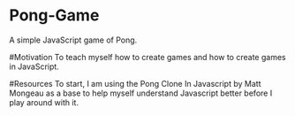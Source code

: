 # Pong-Game
A simple JavaScript game of Pong.

#Motivation
To teach myself how to create games and how to create games in JavaScript.

#Resources
To start, I am using the Pong Clone In Javascript by Matt Mongeau as a base to help myself understand Javascript better before I play around with it.
